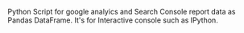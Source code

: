 Python Script for google analyics and Search Console report data as Pandas DataFrame.
It's for Interactive console such as IPython.
